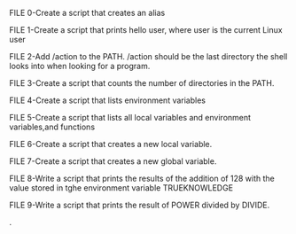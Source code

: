 FILE 0-Create a script that creates an alias

FILE 1-Create a script that prints hello user, where user is the current Linux user

FILE 2-Add /action to the PATH. /action should be the last directory the shell looks into when looking for a program.

FILE 3-Create a script that counts the number of directories in the PATH.

FILE 4-Create a script that lists environment variables

FILE 5-Create a script that lists all local variables and environment variables,and functions

FILE 6-Create a script that creates a new local variable.

FILE 7-Create a script that creates a new global variable.

FILE 8-Write a script that prints the results of the addition of 128 with the value stored in tghe environment variable TRUEKNOWLEDGE


FILE 9-Write a script that prints the result of POWER divided by DIVIDE.











.
